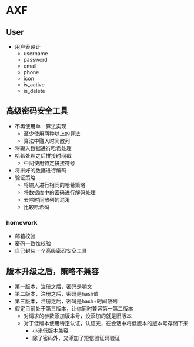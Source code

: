# AXF

## User
- 用户表设计
  - username
  - password
  - email
  - phone
  - icon
  - is_active
  - is_delete
 
## 高级密码安全工具
- 不再使用单一算法实现 
  - 至少使用两种以上的算法
  - 算法中融入时间散列
- 将输入数据进行哈希处理
- 哈希处理之后拼接时间戳
  - 中间使用特定拼接符号
- 将拼好的数据进行编码
- 验证策略
  - 将输入进行相同的哈希策略
  - 将数据库中的密码进行解码处理
  - 去除时间散列的混淆
  - 比较哈希码
 
### homework
- 邮箱校验
- 密码一致性校验
- 自己封装一个高级密码安全工具

## 版本升级之后，策略不兼容
- 第一版本，注册之后，密码是明文
- 第二版本，注册之后，密码是hash值
- 第三版本，注册之后，密码是hash+时间散列
- 假定目前处于第三版本，让你同时兼容第一第二版本
  - 对请求的参数添加版本号，没添加的就是旧版本
  - 对于低版本使用特定认证，认证完，在会话中将低版本的版本号存储下来
    - 小米低版本兼容
    - 除了密码外，又添加了短信验证码验证